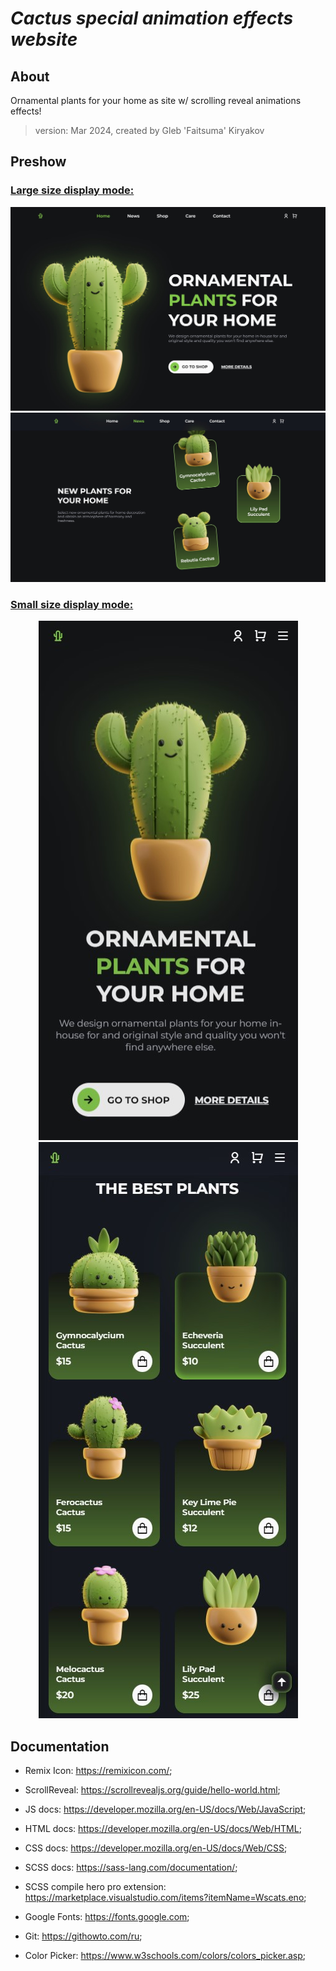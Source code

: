 # **_Cactus special animation effects website_**

## About

Ornamental plants for your home as site w/ scrolling reveal animations effects!
​
> version: Mar 2024, created by Gleb 'Faitsuma' Kiryakov


## Preshow

<div align="center">
    <h3 align="left"><u>Large size display mode:</u></h3>
  <a href="https://faitsumaru.github.io/cactus-animation-website/">
    <img src="assets/img/preshow/1-lg.jpg" alt="preshow home">
  </a>

  <a href="https://faitsumaru.github.io/cactus-animation-website/">
    <img src="assets/img/preshow/2-lg.jpg" alt="preshow new">
  </a>

  <br>

  <h3 align="left"><u>Small size display mode:</u></h3>
  <a href="https://faitsumaru.github.io/cactus-animation-website/">
    <img src="assets/img/preshow/1-sm.jpg" alt="preshow home">
  </a>
  
  <a href="https://faitsumaru.github.io/cactus-animation-website/">
    <img src="assets/img/preshow/2-sm.jpg" alt="preshow shop">
  </a>

</div>


## Documentation

* Remix Icon: https://remixicon.com/;
* ScrollReveal: https://scrollrevealjs.org/guide/hello-world.html;

* JS docs: https://developer.mozilla.org/en-US/docs/Web/JavaScript;
* HTML docs: https://developer.mozilla.org/en-US/docs/Web/HTML;
* CSS docs: https://developer.mozilla.org/en-US/docs/Web/CSS;
* SCSS docs: https://sass-lang.com/documentation/;
* SCSS compile hero pro extension: https://marketplace.visualstudio.com/items?itemName=Wscats.eno;

* Google Fonts: https://fonts.google.com;
* Git: https://githowto.com/ru;
* Color Picker: https://www.w3schools.com/colors/colors_picker.asp;